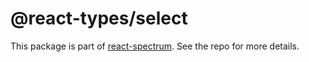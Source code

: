 # @react-types/select

This package is part of [react-spectrum](https://github.com/watheia/rsp-kit). See the repo for more details.